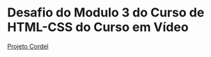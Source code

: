 <!DOCTYPE html>
<html lang="pt-br">
<head>
    <meta charset="UTF-8">
    <meta name="viewport" content="width=device-width, initial-scale=1.0">
</head>
<body>
    <h1>Desafio do Modulo 3 do Curso de HTML-CSS do Curso em Vídeo</h1>
    <p><a href="https://anaflavia010.github.io/Projeto_Cordel/" target="_blank" rel="external">Projeto Cordel</a></p>
</body>
</html>
